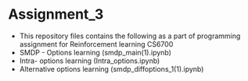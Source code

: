# Assignment_3

* This repository files contains the following as a part of programming assignment for Reinforcement learning CS6700
* SMDP - Options learning (smdp_main(1).ipynb)
* Intra- options learning (Intra_options.ipynb)
* Alternative options learning (smdp_diffoptions_1(1).ipynb)
